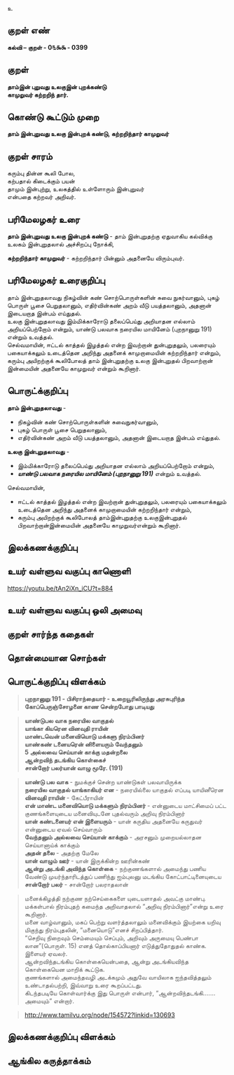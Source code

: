 உ

## குறள் எண் 

**கல்வி – குறள் - 0௩௯௯ - 0399**  

## குறள் 

**தாம்இன் புறுவது உலகுஇன் புறக்கண்டு   
காமுறுவர் கற்றறிந் தார்.**

## கொண்டு கூட்டும் முறை

**தாம் இன்புறுவது உலகு இன்புறக் கண்டு, கற்றறிந்தார் காமுறுவர்**

## குறள் சாரம் 

கரும்பு தின்ன கூலி போல,  
கற்பதால் கிடைக்கும் பயன்     
தாமும் இன்புற்று, உலகத்தில் உள்ளோரும் இன்புறுவர்   
என்பதை கற்றவர் அறிவர்.  

## பரிமேலழகர் உரை

**தாம் இன்புறுவது உலகு இன்புறக் கண்டு** - தாம் இன்புறுதற்கு ஏதுவாகிய கல்விக்கு உலகம் இன்புறுதலால் அச்சிறப்பு நோக்கி,   

**கற்றறிந்தார் காமுறுவர்** - கற்றறிந்தார் பின்னும் அதனையே விரும்புவர். 

## பரிமேலழகர் உரைகுறிப்பு   

தாம் இன்புறுதலாவது நிகழ்வின் கண் சொற்பொருள்களின் சுவை நுகர்வானும், புகழ் பொருள் பூசை பெறுதலானும், எதிர்வின்கண் அறம் வீடு பயத்தலானும், அதனான் இடையறாத இன்பம் எய்துதல்.  
உலகு இன்புறுதலாவது இம்மிக்காரோடு தலைப்பெய்து அறியாதன எல்லாம் அறியப்பெற்றோம் என்றும், யாண்டு பலவாக நரையில மாயினேம் (புறநானுறு  191) என்றும் உவத்தல்.  
செல்வமாயின், ஈட்டல் காத்தல் இழத்தல் என்ற இவற்றான் துன்புறுதலும், பலரையும் பகையாக்கலும் உடைத்தென அறிந்து அதனைக் காமுறாமையின் கற்றறிந்தார் என்றும், கரும்பு அயிறற்குக் கூலிபோலத் தாம் இன்புறுதற்கு உலகு இன்புறுதல் பிறவாற்றான் இன்மையின் அதனையே காமுறுவர் என்றும் கூறினார்.    

## பொருட்க்குறிப்பு 

**தாம் இன்புறுதலாவது** -  
* நிகழ்வின் கண் சொற்பொருள்களின் சுவைநுகர்வானும்,  
* புகழ் பொருள் பூசை பெறுதலானும்,  
* எதிர்வின்கண் அறம் வீடு பயத்தலானும், அதனான் இடையறாத இன்பம் எய்துதல்.  

**உலகு இன்புறுதலாவது** -  
* இம்மிக்காரோடு தலைப்பெய்து அறியாதன எல்லாம் அறியப்பெற்றோம் என்றும்,   
* _**யாண்டு பலவாக நரையில மாயினேம் (புறநானுறு  191)**_ என்றும் உவத்தல்.  

செல்வமாயின்,   
* ஈட்டல் காத்தல் இழத்தல் என்ற இவற்றான் துன்புறுதலும், பலரையும் பகையாக்கலும் உடைத்தென அறிந்து அதனைக் காமுறாமையின் கற்றறிந்தார் என்றும்,  
* கரும்பு அயிறற்குக் கூலிபோலத் தாம்இன்புறுதற்கு உலகுஇன்புறுதல் பிறவாற்றான்இன்மையின் அதனையே காமுறுவர்என்றும் கூறினார்.     

## இலக்கணக்குறிப்பு  


## உயர் வள்ளுவ வகுப்பு காணொளி

https://youtu.be/tAn2iXn_iCU?t=884

## உயர் வள்ளுவ வகுப்பு ஒலி அமைவு 

 
## குறள் சார்ந்த கதைகள் 


## தொன்மையான சொற்கள்


## பொருட்க்குறிப்பு விளக்கம்

>**புறநானுறு  191 - பிசிராந்தையார் - உறையூரிலிருந்து அரசுபுரிந்த கோப்பெருஞ்சோழனை காண சென்றபோது பாடியது**  

>**யாண்டுபல வாக நரையில வாகுதல்  
>யாங்கா கியரென வினவுதி ராயின்  
>மாண்டவென் மனைவியொடு மக்களு நிரம்பினர்  
>யாண்கண் டனையரென் னிளையரும் வேந்தனும்  
>5	அல்லவை செய்யான் காக்கு மதன்றலை  
>ஆன்றவிந் தடங்கிய கொள்கைச்  
சான்றோர் பலர்யான் வாழு மூரே.  (191)**  

>**யாண்டு பல வாக** - நுமக்குச் சென்ற யாண்டுகள் பலவாயிருக்க  
>**நரையில வாகுதல் யாங்காகியர் என** - நரையில்லை யாகுதல் எப்படி யாயினீரென  
>**வினவுதி ராயின்** - கேட்பீராயின்  
>**என் மாண்ட மனைவியொடு மக்களும் நிரம்பினர்** - என்னுடைய மாட்சிமைப் பட்ட குணங்களையுடைய மனைவியுடனே புதல்வரும் அறிவு நிரம்பினார்  
>**யான் கண்டனையர் என் இளையரும்** - யான் கருதிய  அதனையே கருதுவர்  என்னுடைய  ஏவல் செய்வாரும்  
>**வேந்தனும் அல்லவை செய்யான் காக்கும்** - அரசனும் முறையல்லாதன செய்யானாய்க் காக்கும்  
>**அதன் தலை** - அதற்கு மேலே  
>**யான் வாழும் ஊர்** - யான் இருக்கின்ற ஊரின்கண்  
>**ஆன்று அடங்கி அவிந்த கொள்கை** - நற்குணங்களால் அமைந்து பணிய வேண்டு முயர்ந்தாரிடத்துப் பணிந்து ஐம்புலனு மடங்கிய கோட்பாட்டினையுடைய  
>**சான்றோர் பலர்** - சான்றோர் பலராதலான்  

 >மனைக்கிழத்தி நற்குண நற்செய்கைகளை யுடையளாதல் அவட்கு மாண்பு.  
 >மக்கள்பால் நிரம்புதற் கமைந்த அறிவாதலால் “அறிவு நிரம்பினார்”என்று உரை கூறினார்.  
 >மனை வாழ்வானும், மகப் பெற்று வளர்த்தலாலும் மனைவிக்கும் இயற்கை யறிவு மிகுந்து நிரம்புதலின், “மனையொடு”எனச் சிறப்பித்தார்.  
 >“செறிவு நிறைவும் செம்மையும் செப்பும், அறிவும் அருமையு பெண்பா லான”(பொருள். 15) எனத் தொல்காப்பியனார் எடுத்துதோதுதல் காண்க.  
 >இளையர் ஏவலர்.   
 >ஆன்றவிந்தடங்கிய கொள்கையென்பதை, ஆன்று அடங்கியவிந்த கொள்கையென மாறிக் கூட்டுக.  
 >குணங்களால் அமைந்தவழி அடக்கமும் அதுவே வாயிலாக ஐந்தவித்தலும் உண்டாதல்பற்றி, இவ்வாறு உரை கூறப்பட்டது.   
 >கிடந்தபடியே கொள்வார்க்கு இது பொருள் என்பார், “ஆன்றவிந்தடங்கி....... அமையும்” என்றார்.    
 
 >http://www.tamilvu.org/node/154572?linkid=130693  
 

## இலக்கணக்குறிப்பு விளக்கம்


## ஆங்கில கருத்தாக்கம் 


